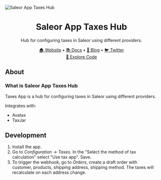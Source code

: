 ![Saleor App Taxes Hub](https://user-images.githubusercontent.com/249912/71523206-4e45f800-28c8-11ea-84ba-345a9bfc998a.png)

<div align="center">
  <h1>Saleor App Taxes Hub</h1>
</div>

<div align="center">
  <p>Hub for configuring taxes in Saleor using different providers.</p>
</div>

<div align="center">
  <a href="https://saleor.io/">🏠 Website</a>
  <span> • </span>
  <a href="https://docs.saleor.io/docs/3.x/">📚 Docs</a>
  <span> • </span>
  <a href="https://saleor.io/blog/">📰 Blog</a>
  <span> • </span>
  <a href="https://twitter.com/getsaleor">🐦 Twitter</a>
</div>

<div align="center">
  <a href="https://githubbox.com/saleor/saleor-app-template">🔎 Explore Code</a>
</div>

## About

### What is Saleor App Taxes Hub

Taxes App is a hub for configuring taxes in Saleor using different providers.

Integrates with:

- Avatax
- TaxJar

## Development

1. Install the app.
2. Go to _Configuration_ -> _Taxes_. In the "Select the method of tax calculation" select "Use tax app". Save.
3. To trigger the webhook, go to _Orders_, create a draft order with customer, products, shipping address, shipping method. The taxes will recalculate on each address change.
